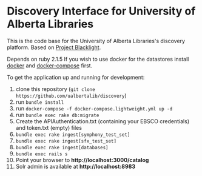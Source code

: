 Discovery Interface for University of Alberta Libraries
=======================================================

This is the code base for the University of Alberta Libraries's
discovery platform. Based on [Project
Blacklight](projectblacklight.org).

Depends on ruby 2.1.5
If you wish to use docker for the datastores install [docker](https://docs.docker.com/install/) and [docker-compose](https://docs.docker.com/compose/install/) first.

To get the application up and running for development:

1. clone this repository (`git clone https://github.com/ualbertalib/discovery`)
2. run `bundle install`
3. run `docker-compose -f docker-compose.lightweight.yml up -d`
4. run `bundle exec rake db:migrate`
5. Create the APIAuthentication.txt (containing your EBSCO credentials) and token.txt (empty) files
6. `bundle exec rake ingest[symphony_test_set]`
7. `bundle exec rake ingest[sfx_test_set]`
8. `bundle exec rake ingest[databases]`
9. `bundle exec rails s`
10. Point your browser to **http://localhost:3000/catalog**
11. Solr admin is available at **http://localhost:8983**
